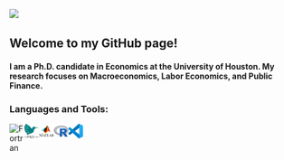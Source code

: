 <p align="left"> <img src="https://komarev.com/ghpvc/?username=onimh&label=Views&color=blue&style=plastic"/> </p>

## Welcome to my GitHub page!

#### I am a Ph.D. candidate in Economics at the University of Houston. My research focuses on Macroeconomics, Labor Economics, and Public Finance.

### Languages and Tools:
<img align="left" alt="Fortran" width="26px" 
src="https://en.wikipedia.org/wiki/Fortran#/media/File:Fortran_logo.svg"/>
<img align="left" alt="Latex" width="26px" 
src="https://raw.githubusercontent.com/github/explore/80688e429a7d4ef2fca1e82350fe8e3517d3494d/topics/latex/latex.png"/>
<img align="left" alt="MATLAB" width="26px" 
src="https://raw.githubusercontent.com/github/explore/80688e429a7d4ef2fca1e82350fe8e3517d3494d/topics/matlab/matlab.png"/>
<img align="left" alt="R" width="26px" 
src="https://raw.githubusercontent.com/github/explore/80688e429a7d4ef2fca1e82350fe8e3517d3494d/topics/r/r.png"/>
<img align="left" alt="Visual Studio Code" width="26px" src="https://raw.githubusercontent.com/github/explore/80688e429a7d4ef2fca1e82350fe8e3517d3494d/topics/visual-studio-code/visual-studio-code.png"/>
<!--br/><br/><br/>
<!--img src="https://github-readme-stats.vercel.app/api/top-langs/?username=onimh&theme=dark&hide_langs_below=1"/>
<!--img src="https://github-readme-stats.vercel.app/api?username=onimh&&show_icons=true&title_color=034D5E&icon_color=bb2acf&text_color=2E3F43&bg_color=DAE7EA"/>
